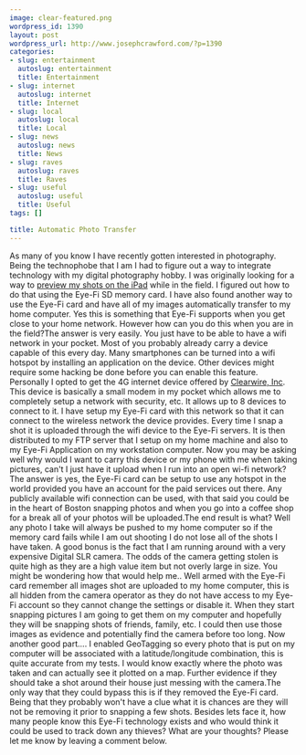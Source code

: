 ```yaml
--- 
image: clear-featured.png
wordpress_id: 1390
layout: post
wordpress_url: http://www.josephcrawford.com/?p=1390
categories: 
- slug: entertainment
  autoslug: entertainment
  title: Entertainment
- slug: internet
  autoslug: internet
  title: Internet
- slug: local
  autoslug: local
  title: Local
- slug: news
  autoslug: news
  title: News
- slug: raves
  autoslug: raves
  title: Raves
- slug: useful
  autoslug: useful
  title: Useful
tags: []

title: Automatic Photo Transfer
---
```

As many of you know I have recently gotten interested in photography.  Being the technophobe that I am I had to figure out a way to integrate technology with my digital photography hobby.  I was originally looking for a way to [preview my shots on the iPad](http://www.josephcrawford.com/2011/03/01/image-previews-on-ipad-in-the-field/) while in the field.  I figured out how to do that using the Eye-Fi SD memory card.  I have also found another way to use the Eye-Fi card and have all of my images automatically transfer to my home computer.  Yes this is something that Eye-Fi supports when you get close to your home network.  However how can you do this when you are in the field?<!--more-->The answer is very easily.  You just have to be able to have a wifi network in your pocket.  Most of you probably already carry a device capable of this every day.  Many smartphones can be turned into a wifi hotspot by installing an application on the device.  Other devices might require some hacking be done before you can enable this feature.  Personally I opted to get the 4G internet device offered by [Clearwire, Inc](http://www.clear.com).  This device is basically a small modem in my pocket which allows me to completely setup a network with security, etc.  It allows up to 8 devices to connect to it.  I have setup my Eye-Fi card with this network so that it can connect to the wireless network the device provides.  Every time I snap a shot it is uploaded through the wifi device to the Eye-Fi servers.  It is then distributed to my FTP server that I setup on my home machine and also to my Eye-Fi Application on my workstation computer.  Now you may be asking well why would I want to carry this device or my phone with me when taking pictures, can't I just have it upload when I run into an open wi-fi network?  The answer is yes, the Eye-Fi card can be setup to use any hotspot in the world provided you have an account for the paid services out there.  Any publicly available wifi connection can be used, with that said you could be in the heart of Boston snapping photos and when you go into a coffee shop for a break all of your photos will be uploaded.The end result is what?  Well any photo I take will always be pushed to my home computer so if the memory card fails while I am out shooting I do not lose all of the shots I have taken.  A good bonus is the fact that I am running around with a very expensive Digital SLR camera.  The odds of the camera getting stolen is quite high as they are a high value item but not overly large in size.  You might be wondering how that would help me..  Well armed with the Eye-Fi card remember all images shot are uploaded to my home computer, this is all hidden from the camera operator as they do not have access to my Eye-Fi account so they cannot change the settings or disable it.  When they start snapping pictures I am going to get them on my computer and hopefully they will be snapping shots of friends, family, etc.  I could then use those images as evidence and potentially find the camera before too long.  Now another good part.... I enabled GeoTagging so every photo that is put on my computer will be associated with a latitude/longitude combination, this is quite accurate from my tests.  I would know exactly where the photo was taken and can actually see it plotted on a map.  Further evidence if they should take a shot around their house just messing with the camera.The only way that they could bypass this is if they removed the Eye-Fi card.  Being that they probably won't have a clue what it is chances are they will not be removing it prior to snapping a few shots.  Besides lets face it, how many people know this Eye-Fi technology exists and who would think it could be used to track down any thieves?  What are your thoughts?  Please let me know by leaving a comment below.
